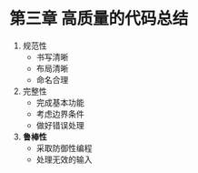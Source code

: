 # 第三章 高质量的代码总结
1. 规范性
    - 书写清晰
    - 布局清晰
    - 命名合理
2. 完整性
    - 完成基本功能
    - 考虑边界条件
    - 做好错误处理
3. **鲁棒性**
    - 采取防御性编程
    - 处理无效的输入